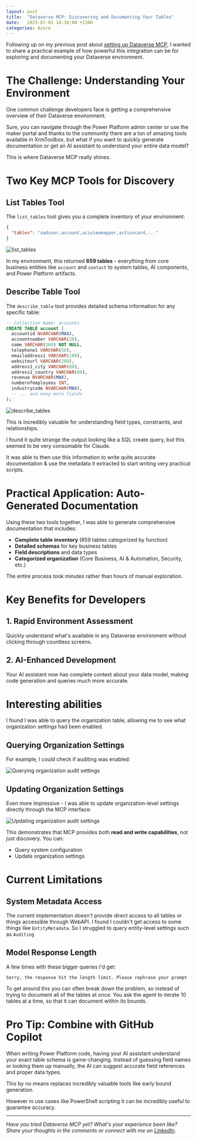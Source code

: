 ```yaml
---
layout: post
title:  "Dataverse MCP: Discovering and Documenting Your Tables"
date:   2025-07-01 14:30:00 +1300
categories: Azure
---
```


Following up on my previous post about [setting up Dataverse MCP](/azure/2025/06/17/dataverse-mcp-setup-experience.html), I wanted to share a practical example of how powerful this integration can be for exploring and documenting your Dataverse environment.

# The Challenge: Understanding Your Environment

One common challenge developers face is getting a comprehensive overview of their Dataverse environment. 

Sure, you can navigate through the Power Platform admin center or use the maker portal and thanks to the community there are a ton of amazing tools available in XrmToolbox, but what if you want to quickly generate documentation or get an AI assistant to understand your entire data model?

This is where Dataverse MCP really shines.

# Two Key MCP Tools for Discovery

## List Tables Tool

The `list_tables` tool gives you a complete inventory of your environment:

```json
{
  "tables": "aaduser,account,aciviewmapper,actioncard,..."
}
```

![list_tables](\assets\mcp-discovery\list-tables.png)


In my environment, this returned **659 tables** - everything from core business entities like `account` and `contact` to system tables, AI components, and Power Platform artifacts.

## Describe Table Tool

The `describe_table` tool provides detailed schema information for any specific table:

```sql
-- Collection Name: accounts
CREATE TABLE account (
  accountid NVARCHAR(MAX),
  accountnumber VARCHAR(20),
  name VARCHAR(160) NOT NULL,
  telephone1 VARCHAR(50),
  emailaddress1 VARCHAR(100),
  websiteurl VARCHAR(200),
  address1_city VARCHAR(80),
  address1_country VARCHAR(80),
  revenue NVARCHAR(MAX),
  numberofemployees INT,
  industrycode NVARCHAR(MAX),
  -- ... and many more fields
);
```

![describe_tables](\assets\mcp-discovery\describe-table.png)

This is incredibly valuable for understanding field types, constraints, and relationships.

I found it quite strange the output looking like a SQL create query, but this seemed to be very consumable for Claude. 

It was able to then use this information to write quite accurate documentation & use the metadata it extracted to start writing very practical scripts.

# Practical Application: Auto-Generated Documentation

Using these two tools together, I was able to generate comprehensive documentation that includes:

- **Complete table inventory** (659 tables categorized by function)
- **Detailed schemas** for key business tables
- **Field descriptions** and data types
- **Categorized organization** (Core Business, AI & Automation, Security, etc.)

The entire process took minutes rather than hours of manual exploration.

# Key Benefits for Developers

## 1. **Rapid Environment Assessment**
Quickly understand what's available in any Dataverse environment without clicking through countless screens.

## 2. **AI-Enhanced Development**
Your AI assistant now has complete context about your data model, making code generation and queries much more accurate.


# Interesting abilities

I found I was able to query the organization table, allowing me to see what organization settings had been enabled.

## Querying Organization Settings

For example, I could check if auditing was enabled:

![Querying organization audit settings](\assets\mcp-discovery\audit-enabled.png)

## Updating Organization Settings

Even more impressive - I was able to update organization-level settings directly through the MCP interface:

![Updating organization audit settings](\assets\mcp-discovery\audit-disabled.png)

This demonstrates that MCP provides both **read and write capabilities**, not just discovery. You can:

- Query system configuration
- Update organization settings

# Current Limitations

## System Metadata Access

The current implementation doesn't provide direct access to all tables or things accessible through WebAPI. I found I couldn't get access to some things like `EntityMetadata`. So I struggled to query entity-level settings such as `Auditing`

## Model Response Length

A few times with these bigger queries I'd get:

`Sorry, the response hit the length limit. Please rephrase your prompt`

To get around this you can often break down the problem, so instead of trying to document all of the tables at once. You ask the agent to iterate 10 tables at a time, so that it can document within its bounds.

# Pro Tip: Combine with GitHub Copilot

When writing Power Platform code, having your AI assistant understand your exact table schema is game-changing. Instead of guessing field names or looking them up manually, the AI can suggest accurate field references and proper data types.

This by no means replaces incredibly valuable tools like early bound generation. 

However in use cases like PowerShell scripting it can be incredibly useful to guarantee accuracy.

---

*Have you tried Dataverse MCP yet? What's your experience been like? Share your thoughts in the comments or connect with me on [LinkedIn](https://www.linkedin.com/in/cliveoldridge/).*
